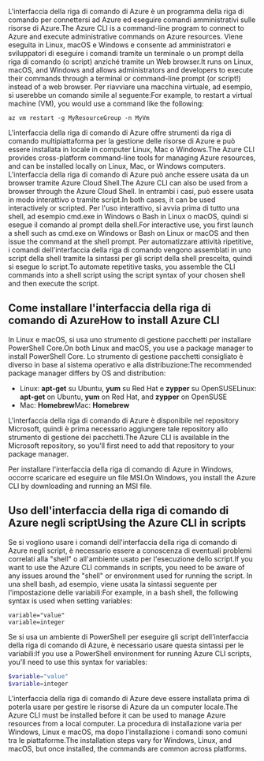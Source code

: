 <span data-ttu-id="88181-101">L'interfaccia della riga di comando di Azure è un programma della riga di comando per connettersi ad Azure ed eseguire comandi amministrativi sulle risorse di Azure.</span><span class="sxs-lookup"><span data-stu-id="88181-101">The Azure CLI is a command-line program to connect to Azure and execute administrative commands on Azure resources.</span></span> <span data-ttu-id="88181-102">Viene eseguita in Linux, macOS e Windows e consente ad amministratori e sviluppatori di eseguire i comandi tramite un terminale o un prompt della riga di comando (o script) anziché tramite un Web browser.</span><span class="sxs-lookup"><span data-stu-id="88181-102">It runs on Linux, macOS, and Windows and allows administrators and developers to execute their commands through a terminal or command-line prompt (or script!) instead of a web browser.</span></span> <span data-ttu-id="88181-103">Per riavviare una macchina virtuale, ad esempio, si userebbe un comando simile al seguente:</span><span class="sxs-lookup"><span data-stu-id="88181-103">For example, to restart a virtual machine (VM), you would use a command like the following:</span></span>

 ```azurecli
 az vm restart -g MyResourceGroup -n MyVm
 ```

<span data-ttu-id="88181-104">L'interfaccia della riga di comando di Azure offre strumenti da riga di comando multipiattaforma per la gestione delle risorse di Azure e può essere installata in locale in computer Linux, Mac o Windows.</span><span class="sxs-lookup"><span data-stu-id="88181-104">The Azure CLI provides cross-platform command-line tools for managing Azure resources, and can be installed locally on Linux, Mac, or Windows computers.</span></span> <span data-ttu-id="88181-105">L'interfaccia della riga di comando di Azure può anche essere usata da un browser tramite Azure Cloud Shell.</span><span class="sxs-lookup"><span data-stu-id="88181-105">The Azure CLI can also be used from a browser through the Azure Cloud Shell.</span></span> <span data-ttu-id="88181-106">In entrambi i casi, può essere usata in modo interattivo o tramite script.</span><span class="sxs-lookup"><span data-stu-id="88181-106">In both cases, it can be used interactively or scripted.</span></span> <span data-ttu-id="88181-107">Per l'uso interattivo, si avvia prima di tutto una shell, ad esempio cmd.exe in Windows o Bash in Linux o macOS, quindi si esegue il comando al prompt della shell.</span><span class="sxs-lookup"><span data-stu-id="88181-107">For interactive use, you first launch a shell such as cmd.exe on Windows or Bash on Linux or macOS and then issue the command at the shell prompt.</span></span> <span data-ttu-id="88181-108">Per automatizzare attività ripetitive, i comandi dell'interfaccia della riga di comando vengono assemblati in uno script della shell tramite la sintassi per gli script della shell prescelta, quindi si esegue lo script.</span><span class="sxs-lookup"><span data-stu-id="88181-108">To automate repetitive tasks, you assemble the CLI commands into a shell script using the script syntax of your chosen shell and then execute the script.</span></span>

## <a name="how-to-install-azure-cli"></a><span data-ttu-id="88181-109">Come installare l'interfaccia della riga di comando di Azure</span><span class="sxs-lookup"><span data-stu-id="88181-109">How to install Azure CLI</span></span>

<span data-ttu-id="88181-110">In Linux e macOS, si usa uno strumento di gestione pacchetti per installare PowerShell Core.</span><span class="sxs-lookup"><span data-stu-id="88181-110">On both Linux and macOS, you use a package manager to install PowerShell Core.</span></span> <span data-ttu-id="88181-111">Lo strumento di gestione pacchetti consigliato è diverso in base al sistema operativo e alla distribuzione:</span><span class="sxs-lookup"><span data-stu-id="88181-111">The recommended package manager differs by OS and distribution:</span></span>

- <span data-ttu-id="88181-112">Linux: **apt-get** su Ubuntu, **yum** su Red Hat e **zypper** su OpenSUSE</span><span class="sxs-lookup"><span data-stu-id="88181-112">Linux: **apt-get** on Ubuntu, **yum** on Red Hat, and **zypper** on OpenSUSE</span></span>
- <span data-ttu-id="88181-113">Mac: **Homebrew**</span><span class="sxs-lookup"><span data-stu-id="88181-113">Mac: **Homebrew**</span></span>

<span data-ttu-id="88181-114">L'interfaccia della riga di comando di Azure è disponibile nel repository Microsoft, quindi è prima necessario aggiungere tale repository allo strumento di gestione dei pacchetti.</span><span class="sxs-lookup"><span data-stu-id="88181-114">The Azure CLI is available in the Microsoft repository, so you'll first need to add that repository to your package manager.</span></span>

<span data-ttu-id="88181-115">Per installare l'interfaccia della riga di comando di Azure in Windows, occorre scaricare ed eseguire un file MSI.</span><span class="sxs-lookup"><span data-stu-id="88181-115">On Windows, you install the Azure CLI by downloading and running an MSI file.</span></span>

## <a name="using-the-azure-cli-in-scripts"></a><span data-ttu-id="88181-116">Uso dell'interfaccia della riga di comando di Azure negli script</span><span class="sxs-lookup"><span data-stu-id="88181-116">Using the Azure CLI in scripts</span></span>

<span data-ttu-id="88181-117">Se si vogliono usare i comandi dell'interfaccia della riga di comando di Azure negli script, è necessario essere a conoscenza di eventuali problemi correlati alla "shell" o all'ambiente usato per l'esecuzione dello script.</span><span class="sxs-lookup"><span data-stu-id="88181-117">If you want to use the Azure CLI commands in scripts, you need to be aware of any issues around the "shell" or environment used for running the script.</span></span> <span data-ttu-id="88181-118">In una shell bash, ad esempio, viene usata la sintassi seguente per l'impostazione delle variabili:</span><span class="sxs-lookup"><span data-stu-id="88181-118">For example, in a bash shell, the following syntax is used when setting variables:</span></span>

```azurecli
variable="value"
variable=integer
```

<span data-ttu-id="88181-119">Se si usa un ambiente di PowerShell per eseguire gli script dell'interfaccia della riga di comando di Azure, è necessario usare questa sintassi per le variabili:</span><span class="sxs-lookup"><span data-stu-id="88181-119">If you use a PowerShell environment for running Azure CLI scripts, you'll need to use this syntax for variables:</span></span>

```powershell
$variable="value"
$variable=integer
```

<span data-ttu-id="88181-120">L'interfaccia della riga di comando di Azure deve essere installata prima di poterla usare per gestire le risorse di Azure da un computer locale.</span><span class="sxs-lookup"><span data-stu-id="88181-120">The Azure CLI must be installed before it can be used to manage Azure resources from a local computer.</span></span> <span data-ttu-id="88181-121">La procedura di installazione varia per Windows, Linux e macOS, ma dopo l'installazione i comandi sono comuni tra le piattaforme.</span><span class="sxs-lookup"><span data-stu-id="88181-121">The installation steps vary for Windows, Linux, and macOS, but once installed, the commands are common across platforms.</span></span>
